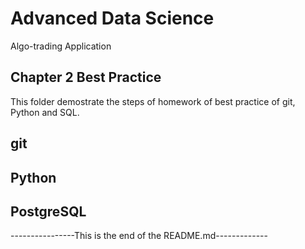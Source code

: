 # Advanced Data Science 
Algo-trading Application 

## Chapter 2 Best Practice


This folder demostrate the steps of homework of best practice of git, Python and SQL. 

## git



## Python



## PostgreSQL


----------------This is the end of the README.md-------------

